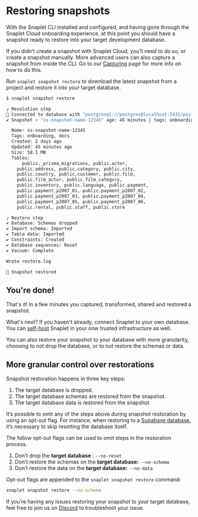 # Restoring snapshots

With the Snaplet CLI installed and configured, and having gone through the Snaplet Cloud onboarding experience, at this point you should have a snapshot ready to restore into your target development database.

If you didn’t create a snapshot with Snaplet Cloud, you’ll need to do so, or create a snapshot manually. More advanced users can also capture a snapshot from inside the CLI. Go to our [Capturing](/getting-started/capturing) page for more info on how to do this.

Run `snaplet snapshot restore` to download the latest snapshot from a project and restore it into your target database. 

```bash
$ snaplet snapshot restore

┌ Resolution step
📡 Connected to database with "postgresql://postgres@localhost:5432/postgres"
✔ Snapshot > "ss-snapshot-name-12345" age: 45 minutes | tags: onboarding, docs

  Name: ss-snapshot-name-12345
  Tags: onboarding, docs
  Created: 2 days ago
  Updated: 45 minutes ago
  Size: 58.1 MB
  Tables:
	  public._prisma_migrations, public.actor,
    public.address, public.category, public.city,
    public.country, public.customer, public.film,
    public.film_actor, public.film_category,
    public.inventory, public.language, public.payment,
    public.payment_p2007_01, public.payment_p2007_02,
    public.payment_p2007_03, public.payment_p2007_04,
    public.payment_p2007_05, public.payment_p2007_06,
    public.rental, public.staff, public.store

┌ Restore step
✔ Database: Schemas dropped
✔ Import schema: Imported
✔ Table data: Imported
✔ Constraints: Created
✔ Database sequences: Reset
✔ Vacuum: Complete

Wrote restore.log

🎉 Snapshot restored
```

## You're done!
That's it! In a few minutes you captured, transformed, shared and restored a snapshot. 

What's next? If you haven't already, connect Snaplet to your own database. You can [self-host](/guides/self-hosting) Snaplet in your onw trusted infrastructure as well. 

You can also restore your snapshot to your database with more granularity, choosing to not drop the database, or to not restore the schemas or data.


## More granular control over restorations

Snapshot restoration happens in three key steps:

1. The target database is dropped.
2. The target database schemas are restored from the snapshot.
3. The target database data is restored from the snapshot.

It’s possible to omit any of the steps above during snapshot restoration by using an opt-out flag. For instance, when restoring to a [Supabase database](https://docs.snaplet.dev/tutorials/supabase-clone-environments/), it’s necessary to skip resetting the database itself. 

The follow opt-out flags can be used to omit steps in the restoration process.

1. Don’t drop the **target database** : `--no-reset` 
2. Don’t restore the schemas on the **target database:** `--no-schema` 
3. Don’t restore the data on the **target database:** `--no-data` 

Opt-out flags are appended to the `snaplet snapshot restore` command: 

```bash
snaplet snapshot restore --no-schema
```

If you’re having any issues restoring your snapshot to your target database, feel free to join us on  [Discord](https://app.snaplet.dev/chat) to troubleshoot your issue.
